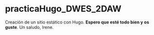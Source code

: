 # practicaHugo_DWES_2DAW
Creación de un sitio estático con Hugo.
**Espero que esté todo bien y os guste**.
Un saludo, Irene.
